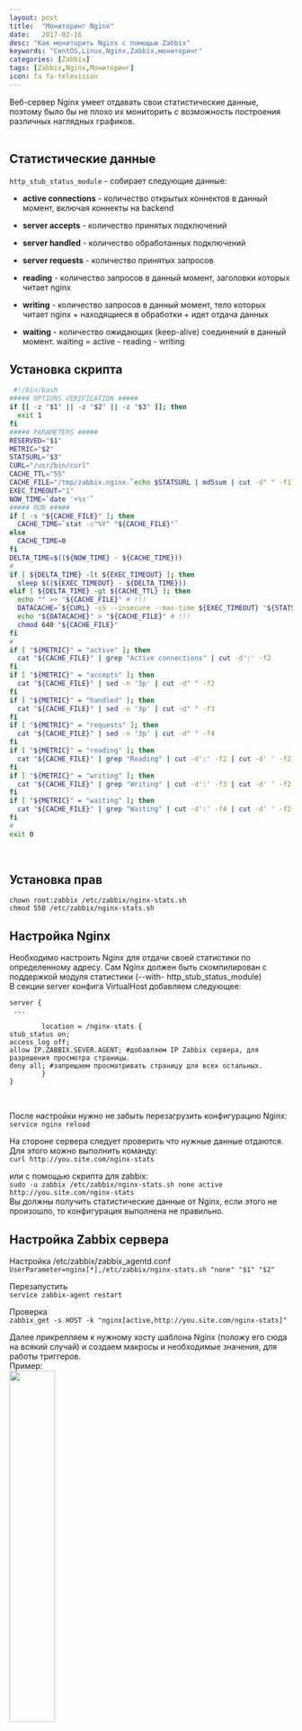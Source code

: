 ```yaml
---
layout: post
title:  "Мониторинг Nginx"
date:   2017-02-16
desc: "Как мониторить Nginx с помощью Zabbix"
keywords: "CentOS,Linux,Nginx,Zabbix,мониторинг"
categories: [Zabbix]
tags: [Zabbix,Nginx,Мониторинг]
icon: fa fa-television
---
```



Веб-сервер Nginx умеет отдавать свои статистические данные, поэтому было бы не плохо их мониторить с возможность построения различных наглядных графиков.  
<br>

## Статистические данные ######

`http_stub_status_module` - собирает следующие данные:  
* **active connections** - количество открытых коннектов в данный момент, включая коннекты на backend

* **server accepts** - количество принятых подключений

* **server handled** - количество обработанных подключений

* **server requests** - количество принятых запросов

* **reading** - количество запросов в данный момент, заголовки которых читает nginx

* **writing** - количество запросов в данный момент, тело которых читает nginx + находящиеся в обработки + идет отдача данных

* **waiting** - количество ожидающих (keep-alive) соединений в данный момент. waiting = active - reading - writing

## Установка скрипта ######

```bash
 #!/bin/bash
##### OPTIONS VERIFICATION #####
if [[ -z "$1" || -z "$2" || -z "$3" ]]; then
  exit 1
fi
##### PARAMETERS #####
RESERVED="$1"
METRIC="$2"
STATSURL="$3"
CURL="/usr/bin/curl"
CACHE_TTL="55"
CACHE_FILE="/tmp/zabbix.nginx.`echo $STATSURL | md5sum | cut -d" " -f1`.cache"
EXEC_TIMEOUT="1"
NOW_TIME=`date '+%s'`
##### RUN #####
if [ -s "${CACHE_FILE}" ]; then
  CACHE_TIME=`stat -c"%Y" "${CACHE_FILE}"`
else
  CACHE_TIME=0
fi
DELTA_TIME=$((${NOW_TIME} - ${CACHE_TIME}))
#
if [ ${DELTA_TIME} -lt ${EXEC_TIMEOUT} ]; then
  sleep $((${EXEC_TIMEOUT} - ${DELTA_TIME}))
elif [ ${DELTA_TIME} -gt ${CACHE_TTL} ]; then
  echo "" >> "${CACHE_FILE}" # !!!
  DATACACHE=`${CURL} -sS --insecure --max-time ${EXEC_TIMEOUT} "${STATSURL}" 2>&1`
  echo "${DATACACHE}" > "${CACHE_FILE}" # !!!
  chmod 640 "${CACHE_FILE}"
fi
#
if [ "${METRIC}" = "active" ]; then
  cat "${CACHE_FILE}" | grep "Active connections" | cut -d':' -f2
fi
if [ "${METRIC}" = "accepts" ]; then
  cat "${CACHE_FILE}" | sed -n '3p' | cut -d" " -f2
fi
if [ "${METRIC}" = "handled" ]; then
  cat "${CACHE_FILE}" | sed -n '3p' | cut -d" " -f3
fi
if [ "${METRIC}" = "requests" ]; then
  cat "${CACHE_FILE}" | sed -n '3p' | cut -d" " -f4
fi
if [ "${METRIC}" = "reading" ]; then
  cat "${CACHE_FILE}" | grep "Reading" | cut -d':' -f2 | cut -d' ' -f2
fi
if [ "${METRIC}" = "writing" ]; then
  cat "${CACHE_FILE}" | grep "Writing" | cut -d':' -f3 | cut -d' ' -f2
fi
if [ "${METRIC}" = "waiting" ]; then
  cat "${CACHE_FILE}" | grep "Waiting" | cut -d':' -f4 | cut -d' ' -f2
fi
#
exit 0
```
<br>


## Установка прав ######

`chown root:zabbix /etc/zabbix/nginx-stats.sh`  
`chmod 550 /etc/zabbix/nginx-stats.sh`
<br>

## Настройка Nginx ######

Необходимо настроить Nginx для отдачи своей статистики по определенному адресу. Сам Nginx должен быть скомпилирован с поддержкой модуля статистики (--with- http_stub_status_module)  
В секции server конфига VirtualHost добавляем следующее:  

```
server {
 ...
 
        location = /nginx-stats {
stub_status on;
access_log off;
allow IP.ZABBIX.SEVER.AGENT; #добавляем IP Zabbix сервера, для разрешения просмотра страницы.
deny all; #запрещаем просматривать страницу для всех остальных.
        }
}
```
<br>

После настройки нужно не забыть перезагрузить конфигурацию Nginx:  
`service nginx reload`
<br>

На стороне сервера следует проверить что нужные данные отдаются. Для этого можно выполнить команду:  
`curl http://you.site.com/nginx-stats`
<br>

или с помощью скрипта для zabbix:  
`sudo -u zabbix /etc/zabbix/nginx-stats.sh none active http://you.site.com/nginx-stats`  
Вы должны получить статистические данные от Nginx, если этого не произошло, то конфигурация выполнена не правильно.
<br>

## Настройка Zabbix сервера ######

Настройка /etc/zabbix/zabbix_agentd.conf  
`UserParameter=nginx[*],/etc/zabbix/nginx-stats.sh "none" "$1" "$2"`
<br>

Перезапустить  
`service zabbix-agent restart`
<br>

Проверка  
`zabbix_get -s HOST -k "nginx[active,http://you.site.com/nginx-stats]"`
<br>

Далее прикрепляем к нужному хосту шаблона Nginx (положу его сюда на всякий случай) и создаем макросы и необходимые значения, для работы триггеров.  
Пример:  
<img src="{{ site.img_path }}/nginx_zabbix/image1.JPG" width="40%" class="image">